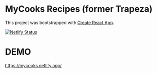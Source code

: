 # MyCooks Recipes (former Trapeza)

This project was bootstrapped with [Create React App](https://github.com/facebook/create-react-app).


[![Netlify Status](https://api.netlify.com/api/v1/badges/a320c7f2-79d9-435e-b713-3f9b35270ee5/deploy-status)](https://app.netlify.com/sites/mycooks/deploys)


# DEMO
https://mycooks.netlify.app/
